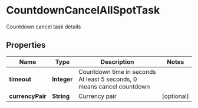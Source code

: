 
# CountdownCancelAllSpotTask

Countdown cancel task details

## Properties

Name | Type | Description | Notes
------------ | ------------- | ------------- | -------------
**timeout** | **Integer** | Countdown time in seconds At least 5 seconds, 0 means cancel countdown | 
**currencyPair** | **String** | Currency pair |  [optional]

